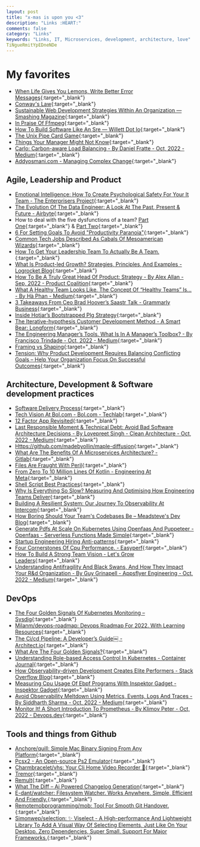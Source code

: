 ```yaml
---
layout: post
title: "x-mas is upon you <3"
description: "Links :HEART:"
comments: false
category: "Links"
keywords: "Links, IT, Microservices, development, architecture, love"
TiNgueRmitYpEDneNDe
---
```


<!-- markdownlint-disable MD033 MD020 MD025-->
# My favorites<a name="favorites"></a>

- [When Life Gives You Lemons, Write Better Error Messages](https://scribe.rip/when-life-gives-you-lemons-write-better-error-messages-46c5223e1a2f){:target="_blank"}
- [Conway's Law](https://martinfowler.com/bliki/ConwaysLaw.html){:target="_blank"}
- [Sustainable Web Development Strategies Within An Organization — Smashing Magazine](https://www.smashingmagazine.com/2022/10/sustainable-web-development-strategies-organization/){:target="_blank"}
- [In Praise Of Ffmpeg](https://drewdevault.com/2022/10/12/In-praise-of-ffmpeg.html){:target="_blank"}
- [How To Build Software Like An Sre — Willett Dot Io](https://www.willett.io/posts/precepts/){:target="_blank"}
- [The Unix Pipe Card Game](https://punkx.org/unix-pipe-game/){:target="_blank"}
- [Things Your Manager Might Not Know](https://jvns.ca/blog/things-your-manager-might-not-know/){:target="_blank"}
- [Carlo: Carbon-aware Load Balancing - By Daniel Fratte - Oct, 2022 - Medium](https://medium.com/@drfratte/carlo-carbon-aware-load-balancing-f02982999b75){:target="_blank"}
- [Addyosmani.com - Managing Complex Change](https://addyosmani.com/blog/managing-complex-change/){:target="_blank"}

## Agile, Leadership and Product<a name="agile"></a>

- [Emotional Intelligence: How To Create Psychological Safety For Your It Team - The Enterprisers Project](https://enterprisersproject.com/article/2022/10/emotional-intelligence-psychological-safety-it-team){:target="_blank"}
- [The Evolution Of The Data Engineer: A Look At The Past, Present & Future - Airbyte](https://airbyte.com/blog/data-engineering-past-present-and-future){:target="_blank"}
- How to deal with the five dysfunctions of a team? [Part One](https://www.thoughtworks.com/insights/blog/agile-project-management/five-dysfunctions-team-pt1){:target="_blank"} & [Part Two](https://www.thoughtworks.com/insights/blog/agile-project-management/five-dysfunctions-team-pt2){:target="_blank"}
- [6 For Setting Goals To Avoid "Productivity Paranoia"](https://www.radicalcandor.com/setting-goals-productivity-paranoia/){:target="_blank"}
- [Common Tech Jobs Described As Cabals Of Mesoamerican Wizards](https://etiennefd.substack.com/p/common-tech-jobs-described-as-cabals){:target="_blank"}
- [How To Get Your Leadership Team To Actually Be A Team.](https://www.mattmunson.me/leadership-teams/){:target="_blank"}
- [What Is Product-led Growth? Strategies, Principles, And Examples - Logrocket Blog](https://blog.logrocket.com/product-management/what-is-product-led-growth-strategies-principles-examples/){:target="_blank"}
- [How To Be A Truly Great Head Of Product: Strategy - By Alex Allan - Sep, 2022 - Product Coalition](https://productcoalition.com/how-to-be-a-truly-great-head-of-product-strategy-8f6caf8f8761){:target="_blank"}
- [What A Healthy Team Looks Like. The Concept Of “Healthy Teams” Is… - By Hà Phan - Medium](https://hpdailyrant.medium.com/what-a-healthy-team-looks-like-637e63e30edb){:target="_blank"}
- [3 Takeaways From Ceo Brad Hoover’s Saastr Talk - Grammarly Business](https://www.grammarly.com/business/learn/saastr-takeaways/){:target="_blank"}
- [Inside Hotjar’s Bootstrapped Plg Strategy](https://kylepoyar.substack.com/p/inside-hotjars-bootstrapped-plg-strategy?publication_id=311430&post_id=81251670&isFreemail=true){:target="_blank"}
- [The Iterative-hypothesis Customer Development Method - A Smart Bear: Longform](https://longform.asmartbear.com/docs/customer-development/){:target="_blank"}
- [The Engineering Manager’s Tools. What Is In A Manager’s Toolbox? - By Francisco Trindade - Oct, 2022 - Medium](https://franciscomt.medium.com/the-engineering-manager-tools-9bc0d738294d){:target="_blank"}
- [Framing vs Shaping](https://world.hey.com/rjs/20-framing-2f64ddca){:target="_blank"}
- [Tension: Why Product Development Requires Balancing Conflicting Goals – Help Your Organization Focus On Successful Outcomes](https://www.jpattonassociates.com/tension/){:target="_blank"}

## Architecture, Development & Software development practices <a name="development"></a>

- [Software Delivery Process](https://www.goeleven.com/guides/software-delivery-process/?utm_medium){:target="_blank"}
- [Tech Vision At Bol.com - Bol.com - Techlab](https://techlab.bol.com/en/blog/tech-vision-at-bol-com){:target="_blank"}
- [12 Factor App Revisited](https://architecturenotes.co/12-factor-app-revisited/){:target="_blank"}
- [Last Responsible Moment & Technical Debt: Avoid Bad Software Architecture Decisions - By Lovepreet Singh - Clean Architecture - Oct, 2022 - Medium](https://medium.com/clean-architecture/last-responsible-moment-technical-debt-avoid-bad-software-architecture-decisions-e63b3e4f7566){:target="_blank"} 
- [Https://github.com/madebyollin/maple-diffusion](https://lspace.swyx.io/p/open-source-ai){:target="_blank"}
- [What Are The Benefits Of A Microservices Architecture? - Gitlab](https://about.gitlab.com/blog/2022/09/29/what-are-the-benefits-of-a-microservices-architecture/){:target="_blank"}
- [Files Are Fraught With Peril](https://danluu.com/deconstruct-files/){:target="_blank"}
- [From Zero To 10 Million Lines Of Kotlin - Engineering At Meta](https://engineering.fb.com/2022/10/24/android/android-java-kotlin-migration/?utm_medium){:target="_blank"}
- [Shell Script Best Practices](https://sharats.me/posts/shell-script-best-practices/){:target="_blank"}
- [Why Is Everything So Slow? Measuring And Optimising How Engineering Teams Deliver](https://www.infoq.com/articles/measure-optimise-delivery/){:target="_blank"}
- [Building A Resilient System: Our Journey To Observability At Intercom](https://www.intercom.com/blog/engineering-observability/){:target="_blank"}
- [How Boring Should Your Team's Codebases Be – Meadsteve's Dev Blog](https://blog.meadsteve.dev/team-work/2022/10/13/how-boring-should-your-teams-codebases-be/){:target="_blank"}
- [Generate Pdfs At Scale On Kubernetes Using Openfaas And Puppeteer - Openfaas - Serverless Functions Made Simple](https://www.openfaas.com/blog/pdf-generation-at-scale-on-kubernetes/?_hsmi=229732841&_hsenc=p2ANqtz-_9m8K7xTAX6-_b4lup46TOWoswaPF9KhgmhJRAfV7LSKz6ZDCtPyxgNOS7T6NSwlNcJNxdME8oxlxdspyVRzTC5OcObpG-AKu88c2iaNW02ouYiVk){:target="_blank"}
- [Startup Engineering Hiring Anti-patterns](https://blog.southparkcommons.com/startup-engineering-hiring-anti-patterns/){:target="_blank"}
- [Four Cornerstones Of Cpu Performance. - Easyperf](https://easyperf.net/blog/2022/10/17/Four-Cornerstones-of-CPU-Performance?utm_medium){:target="_blank"}
- [How To Build A Strong Team Vision - Let's Grow Leaders](https://letsgrowleaders.com/2012/12/11/how-to-build-a-strong-team-vision/){:target="_blank"}
- [Understanding Antifragility And Black Swans, And How They Impact Your R&d Organization - By Guy Grinapell - Appsflyer Engineering - Oct, 2022 - Medium](https://medium.com/appsflyerengineering/understanding-antifragility-and-black-swans-and-how-they-relate-to-your-r-d-organization-f5ac4c2c6c27){:target="_blank"}

## DevOps<a name="devops"></a>

- [The Four Golden Signals Of Kubernetes Monitoring – Sysdig](https://sysdig.com/blog/golden-signals-kubernetes/?ck_subscriber_id=1825709061){:target="_blank"}
- [Milanm/devops-roadmap: Devops Roadmap For 2022. With Learning Resources](https://github.com/milanm/DevOps-Roadmap){:target="_blank"}
- [The Ci/cd Pipeline: A Developer’s Guide￼ - Architect.io](https://www.architect.io/blog/2022-10-24/cicd-pipeline-guide/){:target="_blank"}
- [What Are The Four Golden Signals?](https://www.gremlin.com/blog/four-golden-signals/){:target="_blank"}
- [Understanding Role-based Access Control In Kubernetes - Container Journal](https://containerjournal.com/features/understanding-role-based-access-control-in-kubernetes/?_hsmi=229732841&_hsenc=p2ANqtz--W_0WSUb616X8tarBHFyMDcoWmXOpLW2UNrMTlQr7CZfCqhWG2YWWqhVBYKjjTgMVkWx-c2fImr1nnKbs8MFNBdJdz74MoeEYzb6TmUShSmD6cROQ){:target="_blank"}
- [How Observability-driven Development Creates Elite Performers - Stack Overflow Blog](https://stackoverflow.blog/2022/10/12/how-observability-driven-development-creates-elite-performers/){:target="_blank"}
- [Measuring Cpu Usage Of Ebpf Programs With Inspektor Gadget - Inspektor Gadget](https://www.inspektor-gadget.io//blog/2022/10/measuring-cpu-usage-of-ebpf-programs-with-inspektor-gadget/){:target="_blank"}
- [Avoid Observability Meltdown Using Metrics, Events, Logs And Traces - By Siddharth Sharma - Oct, 2022 - Medium](https://medium.com/@sid_sharma/avoid-observability-meltdown-using-metrics-events-logs-and-traces-d4d5209a2479){:target="_blank"}
- [Monitor It! A Short Introduction To Prometheus - By Klimov Peter - Oct, 2022 - Devops.dev](https://blog.devops.dev/monitor-it-a-short-introduction-to-prometheus-3f24e54fbfc7){:target="_blank"}

## Tools and things from Github <a name="tools"></a>

- [Anchore/quill: Simple Mac Binary Signing From Any Platform](https://github.com/anchore/quill){:target="_blank"}
- [Pcsx2 - An Open-source Ps2 Emulator](https://pcsx2.net/){:target="_blank"}
- [Charmbracelet/vhs: Your Cli Home Video Recorder 📼](https://github.com/charmbracelet/vhs){:target="_blank"}
- [Tremor](https://www.tremor.so/){:target="_blank"}
- [Remult](https://remult.dev/){:target="_blank"}
- [What The Diff – Ai Powered Changelog Generation](https://whatthediff.ai/){:target="_blank"}
- [E-dant/watcher: Filesystem Watcher. Works Anywhere. Simple, Efficient And Friendly.](https://github.com/e-dant/watcher){:target="_blank"}
- [Remotemobprogramming/mob: Tool For Smooth Git Handover.](https://github.com/remotemobprogramming/mob){:target="_blank"}
- [Simonwep/selection: ✨ Viselect - A High-performance And Lightweight Library To Add A Visual Way Of Selecting Elements, Just Like On Your Desktop. Zero Dependencies, Super Small. Support For Major Frameworks.](https://github.com/Simonwep/selection){:target="_blank"}
